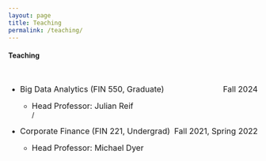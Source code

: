 ```yaml
---
layout: page
title: Teaching
permalink: /teaching/
---
```

  
#### **Teaching**<br>
<br />

* <font size="3"> Big Data Analytics (FIN 550, Graduate) <span style="float:right;"> Fall 2024 </span></font>
  - <font size="3"> Head Professor: Julian Reif </font><br>
/

* <font size="3"> Corporate Finance (FIN 221, Undergrad) <span style="float:right;"> Fall 2021, Spring 2022 </span></font>
  - <font size="3"> Head Professor: Michael Dyer </font><br>
